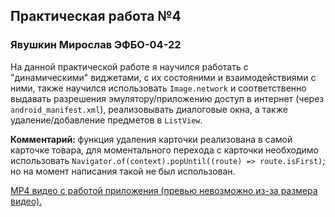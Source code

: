 
## Практическая работа №4
### Явушкин Мирослав ЭФБО-04-22

На данной практической работе я научился работать с "динамическими" виджетами, с их состояними и взаимодействиями с ними, также научился использовать `Image.network` и соответственно выдавать разрешения эмулятору/приложению доступ в интернет (через `android_manifest.xml`), реализовывать диалоговые окна, а также удаление/добавление предметов в `ListView`.

**Комментарий:** функция удаления карточки реализована в самой карточке товара, для моментального перехода с карточки необходимо использовать `Navigator.of(context).popUntil((route) => route.isFirst)`; но на момент написания такой не был использован.

[MP4 видео с работой приложения (превью невозможно из-за размера видео).](./pr4_demo.mp4)